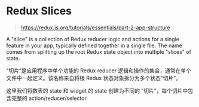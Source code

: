 # Redux Slices
> https://redux.js.org/tutorials/essentials/part-2-app-structure

A "slice" is a collection of Redux reducer logic and actions for a single feature in your app, typically defined together in a single file. The name comes from splitting up the root Redux state object into multiple "slices" of state.

“切片”是应用程序中单个功能的 Redux reducer 逻辑和操作的集合，通常在单个文件中一起定义。该名称来自将根 Redux 状态对象拆分为多个状态“切片”。

这里我们将数表的 state 和 widget 的 state 创建为不同的 “切片”，每个切片中包含完整的 action/reducer/selector
